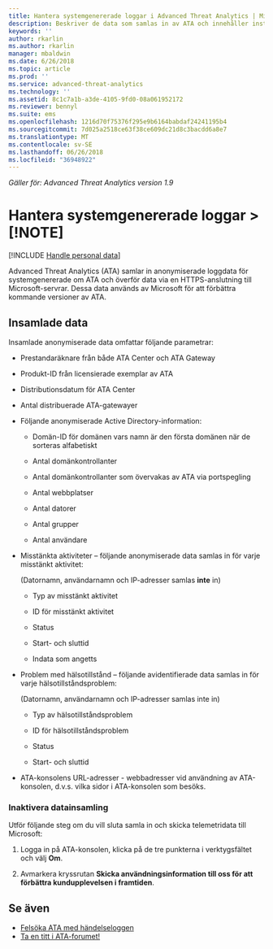 ```yaml
---
title: Hantera systemgenererade loggar i Advanced Threat Analytics | Microsoft Docs
description: Beskriver de data som samlas in av ATA och innehåller instruktioner för att inaktivera datainsamling.
keywords: ''
author: rkarlin
ms.author: rkarlin
manager: mbaldwin
ms.date: 6/26/2018
ms.topic: article
ms.prod: ''
ms.service: advanced-threat-analytics
ms.technology: ''
ms.assetid: 8c1c7a1b-a3de-4105-9fd0-08a061952172
ms.reviewer: bennyl
ms.suite: ems
ms.openlocfilehash: 1216d70f75376f295e9b6164babdaf24241195b4
ms.sourcegitcommit: 7d025a2518ce63f38ce609dc21d8c3bacdd6a8e7
ms.translationtype: MT
ms.contentlocale: sv-SE
ms.lasthandoff: 06/26/2018
ms.locfileid: "36948922"
---
```

*Gäller för: Advanced Threat Analytics version 1.9*



# <a name="manage-system-generated-logs-note"></a>Hantera systemgenererade loggar > [!NOTE]

[!INCLUDE [Handle personal data](../includes/gdpr-intro-sentence.md)]

Advanced Threat Analytics (ATA) samlar in anonymiserade loggdata för systemgenererade om ATA och överför data via en HTTPS-anslutning till Microsoft-servrar.  Dessa data används av Microsoft för att förbättra kommande versioner av ATA.

## <a name="data-collected"></a>Insamlade data
Insamlade anonymiserade data omfattar följande parametrar:

-   Prestandaräknare från både ATA Center och ATA Gateway

-   Produkt-ID från licensierade exemplar av ATA

-   Distributionsdatum för ATA Center

-   Antal distribuerade ATA-gatewayer

-   Följande anonymiserade Active Directory-information:

    -   Domän-ID för domänen vars namn är den första domänen när de sorteras alfabetiskt

    -   Antal domänkontrollanter

    -   Antal domänkontrollanter som övervakas av ATA via portspegling

    -   Antal webbplatser

    -   Antal datorer

    -   Antal grupper

    -   Antal användare

-   Misstänkta aktiviteter – följande anonymiserade data samlas in för varje misstänkt aktivitet:

    (Datornamn, användarnamn och IP-adresser samlas **inte** in)

    -   Typ av misstänkt aktivitet

    -   ID för misstänkt aktivitet

    -   Status

    -   Start- och sluttid

    -   Indata som angetts

- Problem med hälsotillstånd – följande avidentifierade data samlas in för varje hälsotillståndsproblem:

    (Datornamn, användarnamn och IP-adresser samlas inte in)

    -   Typ av hälsotillståndsproblem

    -   ID för hälsotillståndsproblem

    -   Status

    -   Start- och sluttid

- ATA-konsolens URL-adresser - webbadresser vid användning av ATA-konsolen, d.v.s. vilka sidor i ATA-konsolen som besöks.


### <a name="disable-data-collection"></a>Inaktivera datainsamling
Utför följande steg om du vill sluta samla in och skicka telemetridata till Microsoft:

1.  Logga in på ATA-konsolen, klicka på de tre punkterna i verktygsfältet och välj **Om**.

2.  Avmarkera kryssrutan **Skicka användningsinformation till oss för att förbättra kundupplevelsen i framtiden**.

## <a name="see-also"></a>Se även
- [Felsöka ATA med händelseloggen](troubleshooting-ata-using-logs.md)
- [Ta en titt i ATA-forumet!](https://social.technet.microsoft.com/Forums/security/home?forum=mata)

